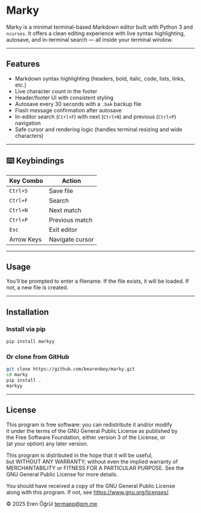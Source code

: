 # Marky

Marky is a minimal terminal-based Markdown editor built with Python 3 and `ncurses`. It offers a clean editing experience with live syntax highlighting, autosave, and in-terminal search — all inside your terminal window.

---

## Features

- Markdown syntax highlighting (headers, bold, italic, code, lists, links, etc.)
- Live character count in the footer
- Header/footer UI with consistent styling
- Autosave every 30 seconds with a `.bak` backup file
- Flash message confirmation after autosave
- In-editor search (`Ctrl+F`) with next (`Ctrl+N`) and previous (`Ctrl+P`) navigation
- Safe cursor and rendering logic (handles terminal resizing and wide characters)

---

## ⌨️ Keybindings

| Key Combo   | Action               |
|------------|----------------------|
| `Ctrl+S`   | Save file            |
| `Ctrl+F`   | Search               |
| `Ctrl+N`   | Next match           |
| `Ctrl+P`   | Previous match       |
| `Esc`      | Exit editor          |
| Arrow Keys | Navigate cursor      |

---

## Usage

You'll be prompted to enter a filename. If the file exists, it will be loaded. If not, a new file is created.

---

## Installation

### Install via pip

```bash
pip install markyy
```

### Or clone from GitHub

```bash
git clone https://github.com/bearenbey/marky.git
cd marky
pip install .
markyy
```

---

## License

This program is free software: you can redistribute it and/or modify  
it under the terms of the GNU General Public License as published by  
the Free Software Foundation, either version 3 of the License, or  
(at your option) any later version.

This program is distributed in the hope that it will be useful,  
but WITHOUT ANY WARRANTY; without even the implied warranty of  
MERCHANTABILITY or FITNESS FOR A PARTICULAR PURPOSE. See the  
GNU General Public License for more details.

You should have received a copy of the GNU General Public License  
along with this program. If not, see <https://www.gnu.org/licenses/>.

© 2025 Eren Öğrül [termapp@pm.me](mailto:termapp@pm.me)

